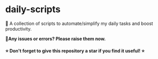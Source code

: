 # daily-scripts
🚀 A collection of scripts to automate/simplify my daily tasks and boost productivity.

**🤝Any issues or errors? Please raise them now.**

#### ⭐ Don't forget to give this repository a star if you find it useful! ⭐
